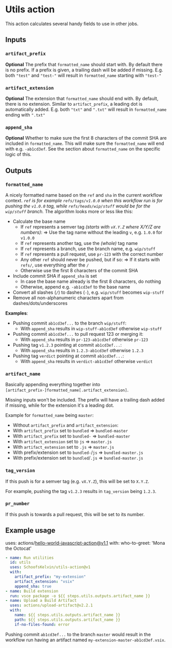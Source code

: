 # Utils action
This action calculates several handy fields to use in other jobs.

## Inputs

### `artifact_prefix`
**Optional** The prefix that `formatted_name` should start with.
By default there is no prefix. If a prefix is given, a trailing dash will be added if missing.
E.g. both `"test"` and `"test-"` will result in `formatted_name` starting with `"test-"`

### `artifact_extension`
**Optional** The extension that `formatted_name` should end with.
By default, there is no extension. Similar to `artifact_prefix`, a leading dot is automatically added.
E.g. both `"txt"` and `".txt"` will result in `formatted_name` ending with `".txt"`

### `append_sha`
**Optional** Whether to make sure the first 8 characters of the commit SHA are included in `formatted_name`.
This will make sure the `formatted_name` will end with e.g. `-ab1cd3ef`.
See the section about `formatted_name` on the specific logic of this.

## Outputs

### `formatted_name`
A nicely formatted name based on the `ref` and `sha` in the current workflow context.
_`ref` is for example `refs/tags/v1.0.0` when this workflow run is for pushing the `v1.0.0` tag, while `refs/heads/wip/stuff` would be for the  `wip/stuff` branch._
The algorithm looks more or less like this:
- Calculate the base name
    - If `ref` represents a semver tag _(starts with `vX.Y.Z` where X/Y/Z are numbers)_:
    => Use the tag name without the leading `v`, e.g. `1.0.0` for `v1.0.0`
    - If `ref` represents another tag, use the _(whole)_ tag name
    - If `ref` represents a branch, use the branch name, e.g. `wip/stuff`
    - If `ref` represents a pull request, use `pr-123` with the correct number
    - Any other `ref` should never be pushed, but if so:
    => If it starts with `refs/`, use everything after the `/`
    - Otherwise use the first 8 characters of the commit SHA
- Include commit SHA if `append_sha` is set
    - In case the base name already is the first 8 characters, do nothing
    - Otherwise, append e.g. `-ab1cd3ef` to the base name
- Convert all slashes (`/`) to dashes (`-`), e.g. `wip/stuff` becomes `wip-stuff`
- Remove all non-alphanumeric characters apart from dashes/dots/underscores

**Examples**:
- Pushing commit `ab1cd3ef...` to the branch `wip/stuff`:
    - With `append_sha` results in `wip-stuff-ab1cd3ef` otherwise `wip-stuff`
- Pushing commit `ab1cd3ef...` to pull request 123 or merging it:
    - With `append_sha` results in `pr-123-ab1cd3ef` otherwise `pr-123`
- Pushing tag `v1.2.3` pointing at commit `ab1cd3ef...`:
    - With `append_sha` results in `1.2.3-ab1cd3ef` otherwise `1.2.3`
- Pushing tag `verdict` pointing at commit `ab1cd3ef...`:
    - With `append_sha` results in `verdict-ab1cd3ef` otherwise `verdict`

### `artifact_name`
Basically appending everything together into `[artifact_prefix-]formatted_name[.artifact_extension]`.

Missing inputs won't be included. The prefix will have a trailing dash added if missing, while for the extension it's a leading dot.

Example for `formatted_name` being `master`:
- Without `artifact_prefix` and `artifact_extension`:
- With `artifact_prefix` set to `bundled` => `bundled-master`
- With `artifact_prefix` set to `bundled-` => `bundled-master`
- With `artifact_extension` set to `js` => `master.js`
- With `artifact_extension` set to `.js` => `master.js`
- With prefix/extension set to `bundled-`/`js` => `bundled-master.js`
- With prefix/extension set to `bundled`/`.js` => `bundled-master.js`

### `tag_version`
If this push is for a semver tag (e.g. `vX.Y.Z`), this will be set to `X.Y.Z`.

For example, pushing the tag `v1.2.3` results in `tag_version` being `1.2.3`.

### `pr_number`
If this push is towards a pull request, this will be set to its number.

## Example usage

uses: actions/hello-world-javascript-action@v1.1
with:
  who-to-greet: 'Mona the Octocat'

```yml
- name: Run utilities
  id: utils
  uses: SchoofsKelvin/utils-action@v1
  with:
    artifact_prefix: "my-extension"
    artifact_extension: "vsix"
    append_sha: true
- name: Build extension
  run: vsce package -o ${{ steps.utils.outputs.artifact_name }}
- name: Upload a Build Artifact
  uses: actions/upload-artifact@v2.2.1
  with:
    name: ${{ steps.utils.outputs.artifact_name }}
    path: ${{ steps.utils.outputs.artifact_name }}
    if-no-files-found: error
```
Pushing commit `ab1cd3ef...` to the branch `master` would result in the workflow run having an artifact named `my-extension-master-ab1cd3ef.vsix`.
